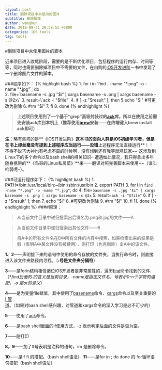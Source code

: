 ```yaml
---
layout: post
title: 删除项目中未使用的图片
subtitle: 删除脚本
author: wangkun 
date: 2016-08-31 20:58:51 +0800
categories: iOS tools
tag: tools
---
```


#删除项目中未使用图片的脚本
	
	


近来项目进入收尾阶段，需要的是不断优化项目，包括程序的运行内存、时间等等，同时也需要删除掉项目中不需要的文件，在自购的[iOS开发进阶](http://item.jd.com/11598468.html)一书中发现了一个删除图片文件的脚本。

###程序如下：
{% highlight bash %}
	1. for i in \`find . -name "\*.png" -o -name "\*.jpg"\`; do		
	2.		file=\`basename -s .jpg "$i" | xargs basename -s .png | xargs basename -s @2x\`
	3.		result=\`ack -i "$file"\`
	4.		if [ -z "$result" ]; then 
	5		echo "$i"
			#可更改为删除
	6.		#rm "$i"
	7.	fi
	8. done
{% endhighlight %}

	
>**上述项目使用到了一个基于“grep”高级封装过的[ack](http://blog.bccn.net/%E9%9D%99%E5%A4%9C)库。所以在使用之前需先安装ack库到本机上（推荐使用[brew](http://webmedia.blog.163.com/blog/static/416695020123261226695/)安装——在终端键入brew install ack即可）.**

**注**：略有些坑的是**《iOS开发进阶》**这本书的面向人群是iOS初级学习者，但是在书上却丝毫没有提到上述程序应当运行——没错**上述程序无法直接运行**！！不得不说巧大神也有考虑不周的时候啊，没有想到还有我等弱鸡玩家~~ 这涉及到Linux下的多个命令以及bash shell的相关知识·· 遭遇如此情况，我只得拿出多年随身携带的**《鸟哥的Linux私房菜》**来一一翻译对照完善脚本来使用~~（谁叫咱弱呢··）。

###可运行程序如下：
{% highlight bash %}
	1. PATH=/bin:/usr/local/bin:~/bin:/sbin:/usr/bin
	2. export PATH
	3. for i in `find . -name "*.png" -o -name "*.jpg"`; do
	4.		file=`basename -s .jpg "$i" | xargs basename -s .png | xargs basename -s @2x`
	5.		result=`ack -i "$file"`
	6.		if [ -z "$result" ]; then 
	7.			echo "$i"
	8.			#可更改为删除
	9.			#rm "$i"
	10.		fi
	11.	done
{% endhighlight %}
####原理：

>从当前文件目录中递归搜索出后缀名为.png和.jpg的文件——A

>从当前文件目录中递归搜索出其他文件——B

>将A中的所有文件名在B中所有文件的内容中搜索，如果检索出来的结果是假（表明A中某文件没有被使用），则打印（也克删除）出A中的该文件。
	
**1、2**——声明接下来的语句中使用的命令存放的文件夹，当执行命令时，则直接进入该文件夹路径内寻找。（**:号是文件夹分隔符**）

**3**——是forin结构相信诸位iOS开发者是非常属性的，遍历[find]( http://www.chinaz.com/server/2009/0807/85796.shtml)命令找到的文件.（**find后面的.的含义是当前目录，-name是指定文件名，*号表示0-n个字符的通配，-o 是or的含义**）

**4**——是为变量file赋值，其中使用了[basename]( http://blog.chinaunix.net/uid-25505925-id-165025.html)命令、[xargs](http://www.cnblogs.com/wdpp/archive/2012/02/28/2386683.html)命令以及至关重要的[ | 管道](http://blog.163.com/longsu2010@yeah/blog/static/173612348201111692930392/)。（如果对bash shell感兴趣，对管道和xargs命令的深入学习是必不可少的）

**5**——使用了[ack](http://blog.bccn.net/%E9%9D%99%E5%A4%9C%E6%80%9D/13430)命令。

**6**——是bash shell里面的if使用方式，-z 表示判定后面的文件是否为空。

**7**——是打印

**8，9**——加了#号表明是注释的语句，rm 是删除命令。

**10**——是if fi 的搭配。（bash shell语法）
**11**——是for in ; do done 的 for循环语句搭配（bash shell语法）

